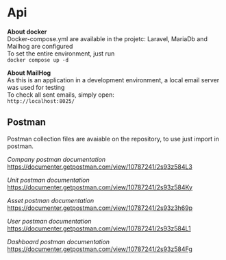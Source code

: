 # Api

**About docker** <br>
Docker-compose.yml are available in the projetc: Laravel, MariaDb and Mailhog are configured <br>
To set the entire environment, just run <br>
`docker compose up -d` <br>

**About MailHog** <br>
As this is an application in a development environment, a local email server was used for testing <br>
To check all sent emails, simply open: <br>
`http://localhost:8025/` <br>


## Postman
Postman collection files are avaiable on the repository, to use just import in postman. <br>

*Company postman documentation*
https://documenter.getpostman.com/view/10787241/2s93z584L3

*Unit postman documentation*
https://documenter.getpostman.com/view/10787241/2s93z584Ky

*Asset postman documentation*
https://documenter.getpostman.com/view/10787241/2s93z3h69p

*User postman documentation*
https://documenter.getpostman.com/view/10787241/2s93z584L1

*Dashboard postman documentation*
https://documenter.getpostman.com/view/10787241/2s93z584Fg
